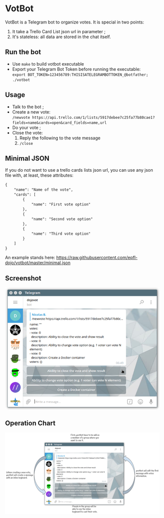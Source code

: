 # VotBot
VotBot is a Telegram bot to organize votes. It is special in two points:
  1. It take a Trello Card List json url in parameter ;
  1. It's stateless: all data are stored in the chat itself.


## Run the bot
  * Use `make` to build votbot executable
  * Export your Telegram Bot Token before running the executable:  
    `export BOT_TOKEN=123456789:THISISATELEGRAMBOTTOKEN_@botfather; ./votbot`


## Usage
  * Talk to the bot ;
  * Create a new vote:  
    `/newvote https://api.trello.com/1/lists/5917debee7c25fa77b80cae1?fields=name&cards=open&card_fields=name,url`
  * Do your vote ;
  * Close the vote:
    1. Reply the following to the vote message
    1. `/close`


## Minimal JSON
If you do not want to use a trello cards lists json url, you can use any json
file with, at least, these attributes:

```
{
    "name": "Name of the vote",
    "cards": [
        {
            "name": "First vote option"
        },
        {
            "name": "Second vote option"
        },
        {
            "name": "Third vote option"
        }
    ]
}
```

An example stands here: https://raw.githubusercontent.com/epfl-dojo/votbot/master/minimal.json


## Screenshot
![Screenshot](./screenshot.png)


## Operation Chart
![Operation Chart](./operation_votbot.png)
